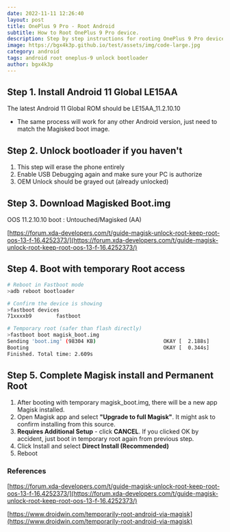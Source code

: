 ```yaml
---
date: 2022-11-11 12:26:40
layout: post
title: OnePlus 9 Pro - Root Android
subtitle: How to Root OnePlus 9 Pro device.
description: Step by step instructions for rooting OnePlus 9 Pro device for penetration testing or other purposes.
image: https://bgx4k3p.github.io/test/assets/img/code-large.jpg
category: android
tags: android root oneplus-9 unlock bootloader
author: bgx4k3p
---
```


## Step 1. Install Android 11 Global LE15AA

The latest Android 11 Global ROM should be LE15AA_11.2.10.10

* The same process will work for any other Android version, just need to match the Magisked boot image.

## Step 2. Unlock bootloader if you haven't

1. This step will erase the phone entirely
2. Enable USB Debugging again and make sure your PC is authorize
3. OEM Unlock should be grayed out (already unlocked)

## Step 3. Download Magisked Boot.img

OOS 11.2.10.10 boot : Untouched/Magisked (AA)

[https://forum.xda-developers.com/t/guide-magisk-unlock-root-keep-root-oos-13-f-16.4252373/](https://forum.xda-developers.com/t/guide-magisk-unlock-root-keep-root-oos-13-f-16.4252373/)

## Step 4. Boot with temporary Root access

```bash
# Reboot in Fastboot mode
>adb reboot bootloader

# Confirm the device is showing
>fastboot devices
71xxxxb9        fastboot

# Temporary root (safer than flash directly)
>fastboot boot magisk_boot.img
Sending 'boot.img' (98304 KB)                      OKAY [  2.188s]
Booting                                            OKAY [  0.344s]
Finished. Total time: 2.609s
```

## Step 5. Complete Magisk install and Permanent Root

1. After booting with temporary magisk_boot.img, there will be a new app Magisk installed.
2. Open Magisk app and select **"Upgrade to full Magisk"**. It might ask to confirm installing from this source.
3. **Requires Additional Setup** - click **CANCEL**. If you clicked OK by accident, just boot in temporary root again from previous step.
4. Click Install and select **Direct Install (Recommended)**
5. Reboot

### References

[https://forum.xda-developers.com/t/guide-magisk-unlock-root-keep-root-oos-13-f-16.4252373/](https://forum.xda-developers.com/t/guide-magisk-unlock-root-keep-root-oos-13-f-16.4252373/)

[https://www.droidwin.com/temporarily-root-android-via-magisk](https://www.droidwin.com/temporarily-root-android-via-magisk)
